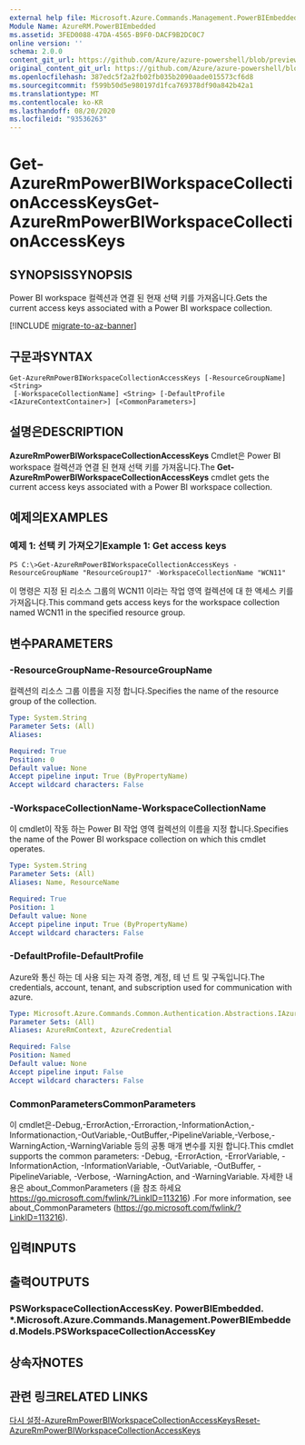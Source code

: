 ```yaml
---
external help file: Microsoft.Azure.Commands.Management.PowerBIEmbedded.dll-Help.xml
Module Name: AzureRM.PowerBIEmbedded
ms.assetid: 3FED0088-47DA-4565-B9F0-DACF9B2DC0C7
online version: ''
schema: 2.0.0
content_git_url: https://github.com/Azure/azure-powershell/blob/preview/src/ResourceManager/PowerBIEmbedded/Commands.Management.PowerBIEmbedded/help/Get-AzureRmPowerBIWorkspaceCollectionAccessKeys.md
original_content_git_url: https://github.com/Azure/azure-powershell/blob/preview/src/ResourceManager/PowerBIEmbedded/Commands.Management.PowerBIEmbedded/help/Get-AzureRmPowerBIWorkspaceCollectionAccessKeys.md
ms.openlocfilehash: 387edc5f2a2fb02fb035b2090aade015573cf6d8
ms.sourcegitcommit: f599b50d5e980197d1fca769378df90a842b42a1
ms.translationtype: MT
ms.contentlocale: ko-KR
ms.lasthandoff: 08/20/2020
ms.locfileid: "93536263"
---
```

# <span data-ttu-id="a5a66-101">Get-AzureRmPowerBIWorkspaceCollectionAccessKeys</span><span class="sxs-lookup"><span data-stu-id="a5a66-101">Get-AzureRmPowerBIWorkspaceCollectionAccessKeys</span></span>

## <span data-ttu-id="a5a66-102">SYNOPSIS</span><span class="sxs-lookup"><span data-stu-id="a5a66-102">SYNOPSIS</span></span>
<span data-ttu-id="a5a66-103">Power BI workspace 컬렉션과 연결 된 현재 선택 키를 가져옵니다.</span><span class="sxs-lookup"><span data-stu-id="a5a66-103">Gets the current access keys associated with a Power BI workspace collection.</span></span>

[!INCLUDE [migrate-to-az-banner](../../includes/migrate-to-az-banner.md)]

## <span data-ttu-id="a5a66-104">구문과</span><span class="sxs-lookup"><span data-stu-id="a5a66-104">SYNTAX</span></span>

```
Get-AzureRmPowerBIWorkspaceCollectionAccessKeys [-ResourceGroupName] <String>
 [-WorkspaceCollectionName] <String> [-DefaultProfile <IAzureContextContainer>] [<CommonParameters>]
```

## <span data-ttu-id="a5a66-105">설명은</span><span class="sxs-lookup"><span data-stu-id="a5a66-105">DESCRIPTION</span></span>
<span data-ttu-id="a5a66-106">**AzureRmPowerBIWorkspaceCollectionAccessKeys** Cmdlet은 Power BI workspace 컬렉션과 연결 된 현재 선택 키를 가져옵니다.</span><span class="sxs-lookup"><span data-stu-id="a5a66-106">The **Get-AzureRmPowerBIWorkspaceCollectionAccessKeys** cmdlet gets the current access keys associated with a Power BI workspace collection.</span></span>

## <span data-ttu-id="a5a66-107">예제의</span><span class="sxs-lookup"><span data-stu-id="a5a66-107">EXAMPLES</span></span>

### <span data-ttu-id="a5a66-108">예제 1: 선택 키 가져오기</span><span class="sxs-lookup"><span data-stu-id="a5a66-108">Example 1: Get access keys</span></span>
```
PS C:\>Get-AzureRmPowerBIWorkspaceCollectionAccessKeys -ResourceGroupName "ResourceGroup17" -WorkspaceCollectionName "WCN11"
```

<span data-ttu-id="a5a66-109">이 명령은 지정 된 리소스 그룹의 WCN11 이라는 작업 영역 컬렉션에 대 한 액세스 키를 가져옵니다.</span><span class="sxs-lookup"><span data-stu-id="a5a66-109">This command gets access keys for the workspace collection named WCN11 in the specified resource group.</span></span>

## <span data-ttu-id="a5a66-110">변수</span><span class="sxs-lookup"><span data-stu-id="a5a66-110">PARAMETERS</span></span>

### <span data-ttu-id="a5a66-111">-ResourceGroupName</span><span class="sxs-lookup"><span data-stu-id="a5a66-111">-ResourceGroupName</span></span>
<span data-ttu-id="a5a66-112">컬렉션의 리소스 그룹 이름을 지정 합니다.</span><span class="sxs-lookup"><span data-stu-id="a5a66-112">Specifies the name of the resource group of the collection.</span></span>

```yaml
Type: System.String
Parameter Sets: (All)
Aliases: 

Required: True
Position: 0
Default value: None
Accept pipeline input: True (ByPropertyName)
Accept wildcard characters: False
```

### <span data-ttu-id="a5a66-113">-WorkspaceCollectionName</span><span class="sxs-lookup"><span data-stu-id="a5a66-113">-WorkspaceCollectionName</span></span>
<span data-ttu-id="a5a66-114">이 cmdlet이 작동 하는 Power BI 작업 영역 컬렉션의 이름을 지정 합니다.</span><span class="sxs-lookup"><span data-stu-id="a5a66-114">Specifies the name of the Power BI workspace collection on which this cmdlet operates.</span></span>

```yaml
Type: System.String
Parameter Sets: (All)
Aliases: Name, ResourceName

Required: True
Position: 1
Default value: None
Accept pipeline input: True (ByPropertyName)
Accept wildcard characters: False
```

### <span data-ttu-id="a5a66-115">-DefaultProfile</span><span class="sxs-lookup"><span data-stu-id="a5a66-115">-DefaultProfile</span></span>
<span data-ttu-id="a5a66-116">Azure와 통신 하는 데 사용 되는 자격 증명, 계정, 테 넌 트 및 구독입니다.</span><span class="sxs-lookup"><span data-stu-id="a5a66-116">The credentials, account, tenant, and subscription used for communication with azure.</span></span>

```yaml
Type: Microsoft.Azure.Commands.Common.Authentication.Abstractions.IAzureContextContainer
Parameter Sets: (All)
Aliases: AzureRmContext, AzureCredential

Required: False
Position: Named
Default value: None
Accept pipeline input: False
Accept wildcard characters: False
```

### <span data-ttu-id="a5a66-117">CommonParameters</span><span class="sxs-lookup"><span data-stu-id="a5a66-117">CommonParameters</span></span>
<span data-ttu-id="a5a66-118">이 cmdlet은-Debug,-ErrorAction,-Erroraction,-InformationAction,-Informationaction,-OutVariable,-OutBuffer,-PipelineVariable,-Verbose,-WarningAction,-WarningVariable 등의 공통 매개 변수를 지원 합니다.</span><span class="sxs-lookup"><span data-stu-id="a5a66-118">This cmdlet supports the common parameters: -Debug, -ErrorAction, -ErrorVariable, -InformationAction, -InformationVariable, -OutVariable, -OutBuffer, -PipelineVariable, -Verbose, -WarningAction, and -WarningVariable.</span></span> <span data-ttu-id="a5a66-119">자세한 내용은 about_CommonParameters (을 참조 하세요 https://go.microsoft.com/fwlink/?LinkID=113216) .</span><span class="sxs-lookup"><span data-stu-id="a5a66-119">For more information, see about_CommonParameters (https://go.microsoft.com/fwlink/?LinkID=113216).</span></span>

## <span data-ttu-id="a5a66-120">입력</span><span class="sxs-lookup"><span data-stu-id="a5a66-120">INPUTS</span></span>

## <span data-ttu-id="a5a66-121">출력</span><span class="sxs-lookup"><span data-stu-id="a5a66-121">OUTPUTS</span></span>

### <span data-ttu-id="a5a66-122">PSWorkspaceCollectionAccessKey. PowerBIEmbedded. \*.</span><span class="sxs-lookup"><span data-stu-id="a5a66-122">Microsoft.Azure.Commands.Management.PowerBIEmbedded.Models.PSWorkspaceCollectionAccessKey</span></span>

## <span data-ttu-id="a5a66-123">상속자</span><span class="sxs-lookup"><span data-stu-id="a5a66-123">NOTES</span></span>

## <span data-ttu-id="a5a66-124">관련 링크</span><span class="sxs-lookup"><span data-stu-id="a5a66-124">RELATED LINKS</span></span>

[<span data-ttu-id="a5a66-125">다시 설정-AzureRmPowerBIWorkspaceCollectionAccessKeys</span><span class="sxs-lookup"><span data-stu-id="a5a66-125">Reset-AzureRmPowerBIWorkspaceCollectionAccessKeys</span></span>](./Reset-AzureRmPowerBIWorkspaceCollectionAccessKeys.md)


